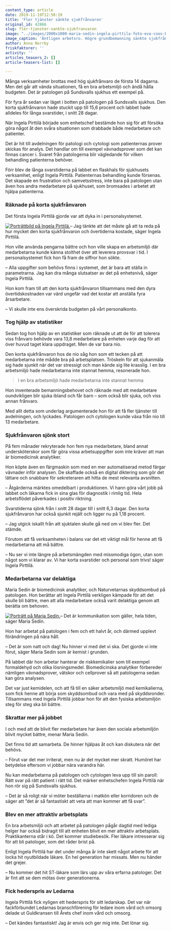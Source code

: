 ```yaml
---
content_type: article
date: 2019-11-19T12:58:19
title: 'Fler tjänster sänkte sjukfrånvaron'
original_id: 42866
slug: fler-tjanster-sankte-sjukfranvaron
image: "../images/2000x1000-maria-sedin-ingela-pirttila-foto-eva-coos-berglund-3.jpg"
image_caption: 'Äntligen arbetsro. Högre grundbemanning sänkte sjukfrånvaron på patologen - utan att det blev dyrare. Nu hinner de med jobbet, berättar enhetschefen Ingela Pirttilä och skyddsombudet Maria Sedin.  '
author: Anna Norrby
friskfaktorer: ''
activity: ''
articles_teasers_2: []
article-teasers-list: []

---
```


Många verksamheter brottas med hög sjukfrånvaro de första 14 dagarna. Men det går att vända situationen, få en bra arbetsmiljö och ändå hålla budgeten. Det är patologen på Sundsvalls sjukhus ett exempel på.

För fyra år sedan var läget i botten på patologen på Sundsvalls sjukhus. Den korta sjukfrånvaron hade stuckit upp till 15,6 procent och labbet hade alldeles för långa svarstider, i snitt 28 dagar.

När Ingela Pirttilä började som enhetschef bestämde hon sig för att försöka göra något åt den svåra situationen som drabbade både medarbetare och patienter.

Det är hit till avdelningen för patologi och cytologi som patienternas prover skickas för analys. Det handlar om till exempel vävnadsprover som det kan finnas cancer i. Svaret från patologerna blir vägledande för vilken behandling patienterna behöver.

Förr blev de långa svarstiderna på labbet en flaskhals för sjukhusets verksamhet, enligt Ingela Pirttilä. Patienternas behandling kunde försenas. Det skapade en frustration och samvetsstress, inte bara på patologen utan även hos andra medarbetare på sjukhuset, som bromsades i arbetet att hjälpa patienterna.

### Räknade på korta sjukfrånvaron

Det första Ingela Pirttilä gjorde var att dyka in i personalsystemet.

[![Porträttbild på Ingela Pirttilä.](https://www.suntarbetsliv.se/wp-content/uploads/2019/11/200x220-ingela-pirttila-foto-eva-coos-berglund-2.jpg)](https://www.suntarbetsliv.se/wp-content/uploads/2019/11/200x220-ingela-pirttila-foto-eva-coos-berglund-2.jpg)– Jag tänkte att det måste gå att ta reda på hur mycket den korta sjukfrånvaron och övertiderna kostade, säger Ingela Pirttilä.

Hon ville använda pengarna bättre och hon ville skapa en arbetsmiljö där medarbetarna kunde känna stolthet över att leverera provsvar i tid. I personalsystemet fick hon få fram de siffror hon sökte.

– Alla uppgifter som behövs finns i systemet, det är bara att ställa in parametrarna. Jag kan dra många slutsatser av det på enhetsnivå, säger Ingela Pirttilä.

Hon kom fram till att den korta sjukfrånvaron tillsammans med den dyra övertidskostnaden var värd ungefär vad det kostar att anställa fyra årsarbetare.

– Vi skulle inte ens överskrida budgeten på vårt personalkonto.

### Tog hjälp av statistiker

Sedan tog hon hjälp av en statistiker som räknade ut att de för att tolerera viss frånvaro behövde vara 13,8 medarbetare på enheten varje dag för att över huvud taget klara uppdraget. Men de var bara nio.

Den korta sjukfrånvaron hos de nio såg hon som ett tecken på att medarbetarna inte mådde bra på arbetsplatsen. Tröskeln för att sjukanmäla sig hade sjunkit när det var stressigt och man kände sig lite krasslig. I en bra arbetsmiljö hade medarbetarna inte stannat hemma, resonerade hon.

> I en bra arbetsmiljö hade medarbetarna inte stannat hemma

Hon inventerade bemanningsbehovet och räknade med att medarbetare oundvikligen blir sjuka ibland och får barn – som också blir sjuka, och viss annan frånvaro.

Med allt detta som underlag argumenterade hon för att få fler tjänster till avdelningen, och lyckades. Patologen och cytologen kunde växa från nio till 13 medarbetare.

### Sjukfrånvaron sjönk stort

På fem månader rekryterade hon fem nya medarbetare, bland annat undersköterskor som får göra vissa arbetsuppgifter som inte kräver att man är biomedicinsk analytiker.

Hon köpte även en färgmaskin som med en mer automatiserad metod färgar vävnader inför analysen. De skaffade också en digital diktering som gör det lättare och snabbare för sekreteraren att hitta de mest relevanta avsnitten.

– Åtgärderna märktes omedelbart i produktionen. Vi hann göra vårt jobb på labbet och läkarna fick in sina glas för diagnostik i rimlig tid. Hela arbetsflödet påverkades i positiv riktning.

Svarstiderna sjönk från i snitt 28 dagar till i snitt 6,3 dagar. Den korta sjukfrånvaron har också sjunkit rejält och ligger nu på 1,18 procent.

– Jag utgick iskallt från att sjuktalen skulle gå ned om vi blev fler. Det stämde.

Förutom att få verksamheten i balans var det ett viktigt mål för henne att få medarbetarna att må bättre.

– Nu ser vi inte längre på arbetsmängden med missmodiga ögon, utan som något som vi klarar av. Vi har korta svarstider och personal som trivs! säger Ingela Pirttilä.

### Medarbetarna var delaktiga

Maria Sedin är biomedicinsk analytiker, och Naturvetarnas skyddsombud på patologen. Hon berättar att Ingela Pirttilä verkligen kämpade för att det skulle bli bättre, men att alla medarbetare också varit delaktiga genom att berätta om behoven.

[![Porträtt på Maria Sedin. ](https://www.suntarbetsliv.se/wp-content/uploads/2019/11/200x220-maria-sedin2-foto-eva-coos-berglund-1.jpg)](https://www.suntarbetsliv.se/wp-content/uploads/2019/11/200x220-maria-sedin2-foto-eva-coos-berglund-1.jpg)– Det är kommunikation som gäller, hela tiden, säger Maria Sedin.

Hon har arbetat på patologen i fem och ett halvt år, och därmed upplevt förändringen på nära håll.

– Det är som natt och dag! Nu hinner vi med det vi ska. Det gjorde vi inte förut, säger Maria Sedin som är kemist i grunden.

På labbet där hon arbetar hanterar de riskkemikalier som till exempel formaldehyd och olika lösningsmedel. Biomedicinska analytiker förbereder nämligen vävnadsprover, vätskor och cellprover så att patologerna sedan kan göra analysen.

Det var just kemidelen, och att få till en säker arbetsmiljö med kemikalierna, som fick henne att börja som skyddsombud och vara med på skyddsronder. Tillsammans med Ingela Pirttilä jobbar hon för att den fysiska arbetsmiljön steg för steg ska bli bättre.

### Skrattar mer på jobbet

I och med att de blivit fler medarbetare har även den sociala arbetsmiljön blivit mycket bättre, menar Maria Sedin.

Det finns tid att samarbeta. De hinner hjälpas åt och kan diskutera när det behövs.

– Förut var det mer irriterat, men nu är det mycket mer skratt. Humöret har betydelse eftersom vi jobbar nära varandra här.

Nu kan medarbetarna på patologen och cytologen leva upp till sin paroll: Rätt svar på rätt patient i rätt tid. Det märker enhetschefen Ingela Pirttilä när hon rör sig på Sundsvalls sjukhus.

– Det är så roligt när vi möter beställarna i matkön eller korridoren och de säger att ”det är så fantastiskt att veta att man kommer att få svar”.

### Blev en mer attraktiv arbetsplats

En bra arbetsmiljö och att arbetet på patologen pågår dagtid med lediga helger har också bidragit till att enheten blivit en mer attraktiv arbetsplats. Praktikanterna står i kö. Det kommer studiebesök. Fler läkare intresserar sig för att bli patologer, som det råder brist på.

Enligt Ingela Pirttilä har det under många år inte skett något arbete för att locka hit nyutbildade läkare. En hel generation har missats. Men nu händer det grejer.

– Nu kommer det hit ST-läkare som lärs upp av våra erfarna patologer. Det är fint att se dem mötas över generationerna.

### Fick hederspris av Ledarna

Ingela Pirttilä fick nyligen ett hederspris för sitt ledarskap. Det var när fackförbundet Ledarnas branschförening för ledare inom vård och omsorg delade ut Guldkransen till Årets chef inom vård och omsorg.

– Det kändes fantastiskt! Jag är envis och ger mig inte. Det lönar sig.

